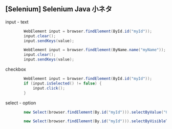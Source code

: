 ## [Selenium] Selenium Java 小ネタ


input - text

```java
		WebElement input = browser.findElement(ById.id("myId"));
		input.clear();
		input.sendKeys(value);
```



```java
		WebElement input = browser.findElement(ByName.name("myName"));
		input.clear();
		input.sendKeys(value);
```


checkbox

```java
		WebElement input = browser.findElement(ById.id("myId"));
		if (input.isSelected() != false) {
			input.click();
		}
```


select - option

```java
		new Select(browser.findElement(By.id("myId"))).selectByValue("001");
```



```java
		new Select(browser.findElement(By.id("myId"))).selectByVisibleText("特になし");
```



